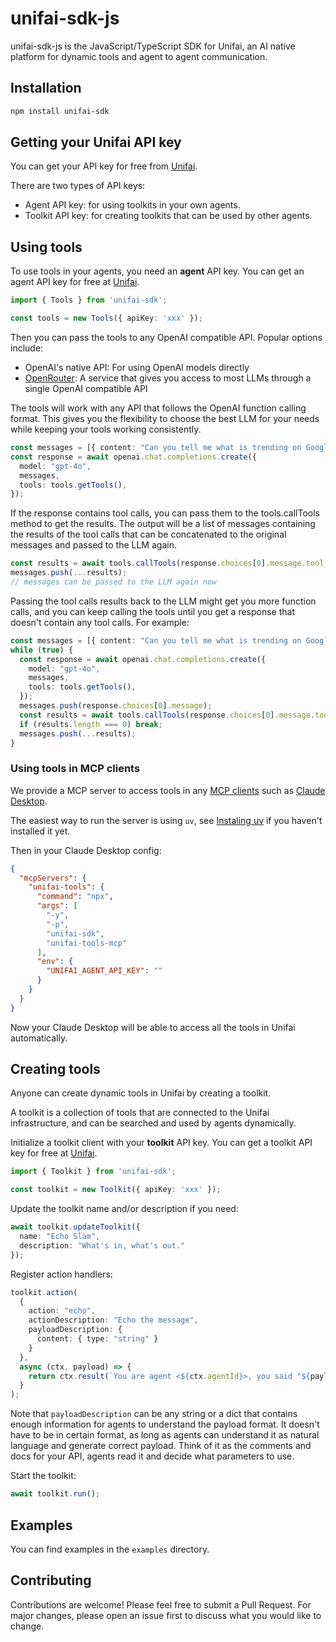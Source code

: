 # unifai-sdk-js

unifai-sdk-js is the JavaScript/TypeScript SDK for Unifai, an AI native platform for dynamic tools and agent to agent communication.

## Installation

```bash
npm install unifai-sdk
```

## Getting your Unifai API key

You can get your API key for free from [Unifai](https://app.unifai.network/).

There are two types of API keys:

- Agent API key: for using toolkits in your own agents.
- Toolkit API key: for creating toolkits that can be used by other agents.

## Using tools

To use tools in your agents, you need an **agent** API key. You can get an agent API key for free at [Unifai](https://app.unifai.network/).

```typescript
import { Tools } from 'unifai-sdk';

const tools = new Tools({ apiKey: 'xxx' });
```

Then you can pass the tools to any OpenAI compatible API. Popular options include:

- OpenAI's native API: For using OpenAI models directly
- [OpenRouter](https://openrouter.ai/docs): A service that gives you access to most LLMs through a single OpenAI compatible API

The tools will work with any API that follows the OpenAI function calling format. This gives you the flexibility to choose the best LLM for your needs while keeping your tools working consistently.

```typescript
const messages = [{ content: "Can you tell me what is trending on Google today?", role: "user" }];
const response = await openai.chat.completions.create({
  model: "gpt-4o",
  messages,
  tools: tools.getTools(),
});
```

If the response contains tool calls, you can pass them to the tools.callTools method to get the results. The output will be a list of messages containing the results of the tool calls that can be concatenated to the original messages and passed to the LLM again.

```typescript
const results = await tools.callTools(response.choices[0].message.tool_calls);
messages.push(...results);
// messages can be passed to the LLM again now
```

Passing the tool calls results back to the LLM might get you more function calls, and you can keep calling the tools until you get a response that doesn't contain any tool calls. For example:

```typescript
const messages = [{ content: "Can you tell me what is trending on Google today?", role: "user" }];
while (true) {
  const response = await openai.chat.completions.create({
    model: "gpt-4o",
    messages,
    tools: tools.getTools(),
  });
  messages.push(response.choices[0].message);
  const results = await tools.callTools(response.choices[0].message.tool_calls);
  if (results.length === 0) break;
  messages.push(...results);
}
```

### Using tools in MCP clients

We provide a MCP server to access tools in any [MCP clients](https://modelcontextprotocol.io/clients) such as [Claude Desktop](https://modelcontextprotocol.io/quickstart/user).

The easiest way to run the server is using `uv`, see [Instaling uv](https://docs.astral.sh/uv/getting-started/installation/) if you haven't installed it yet.

Then in your Claude Desktop config:

```json
{
  "mcpServers": {
    "unifai-tools": {
      "command": "npx",
      "args": [
        "-y",
        "-p",
        "unifai-sdk",
        "unifai-tools-mcp"
      ],
      "env": {
        "UNIFAI_AGENT_API_KEY": ""
      }
    }
  }
}
```

Now your Claude Desktop will be able to access all the tools in Unifai automatically.

## Creating tools

Anyone can create dynamic tools in Unifai by creating a toolkit.

A toolkit is a collection of tools that are connected to the Unifai infrastructure, and can be searched and used by agents dynamically.

Initialize a toolkit client with your **toolkit** API key. You can get a toolkit API key for free at [Unifai](https://app.unifai.network/).

```typescript
import { Toolkit } from 'unifai-sdk';

const toolkit = new Toolkit({ apiKey: 'xxx' });
```

Update the toolkit name and/or description if you need:

```typescript
await toolkit.updateToolkit({ 
  name: "Echo Slam", 
  description: "What's in, what's out." 
});
```

Register action handlers:

```typescript
toolkit.action(
  {
    action: "echo",
    actionDescription: "Echo the message",
    payloadDescription: {
      content: { type: "string" }
    }
  },
  async (ctx, payload) => {
    return ctx.result(`You are agent <${ctx.agentId}>, you said "${payload?.content}".`);
  }
);
```

Note that `payloadDescription` can be any string or a dict that contains enough information for agents to understand the payload format. It doesn't have to be in certain format, as long as agents can understand it as natural language and generate correct payload. Think of it as the comments and docs for your API, agents read it and decide what parameters to use.

Start the toolkit:

```typescript
await toolkit.run();
```

## Examples

You can find examples in the `examples` directory.

## Contributing

Contributions are welcome! Please feel free to submit a Pull Request. For major changes, please open an issue first to discuss what you would like to change.
